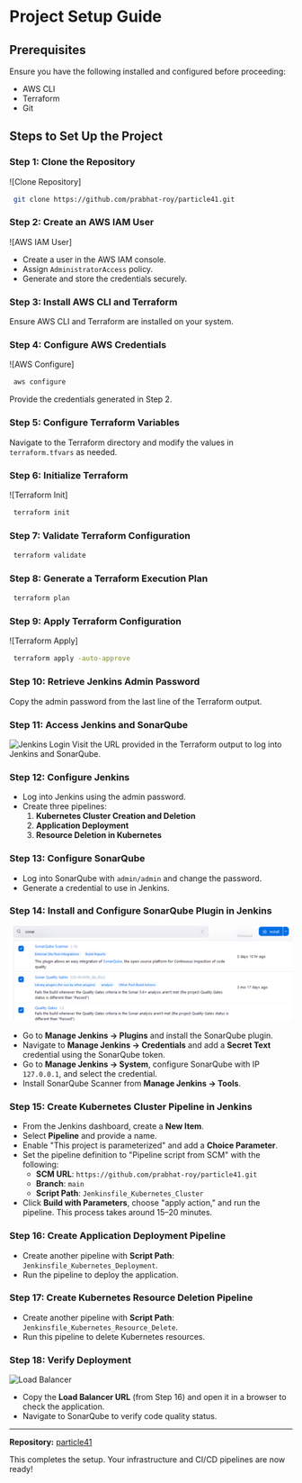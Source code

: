 # Project Setup Guide

## Prerequisites
Ensure you have the following installed and configured before proceeding:
- AWS CLI
- Terraform
- Git

## Steps to Set Up the Project

### Step 1: Clone the Repository
![Clone Repository]
```sh
 git clone https://github.com/prabhat-roy/particle41.git
```

### Step 2: Create an AWS IAM User
![AWS IAM User]
- Create a user in the AWS IAM console.
- Assign `AdministratorAccess` policy.
- Generate and store the credentials securely.

### Step 3: Install AWS CLI and Terraform
Ensure AWS CLI and Terraform are installed on your system.

### Step 4: Configure AWS Credentials
![AWS Configure]
```sh
 aws configure
```
Provide the credentials generated in Step 2.

### Step 5: Configure Terraform Variables
Navigate to the Terraform directory and modify the values in `terraform.tfvars` as needed.

### Step 6: Initialize Terraform
![Terraform Init]
```sh
 terraform init
```

### Step 7: Validate Terraform Configuration
```sh
 terraform validate
```

### Step 8: Generate a Terraform Execution Plan
```sh
 terraform plan
```

### Step 9: Apply Terraform Configuration
![Terraform Apply]
```sh
 terraform apply -auto-approve
```

### Step 10: Retrieve Jenkins Admin Password
Copy the admin password from the last line of the Terraform output.

### Step 11: Access Jenkins and SonarQube
![Jenkins Login](images/jenkins_login.png)
Visit the URL provided in the Terraform output to log into Jenkins and SonarQube.

### Step 12: Configure Jenkins
- Log into Jenkins using the admin password.
- Create three pipelines:
  1. **Kubernetes Cluster Creation and Deletion**
  2. **Application Deployment**
  3. **Resource Deletion in Kubernetes**

### Step 13: Configure SonarQube
- Log into SonarQube with `admin/admin` and change the password.
- Generate a credential to use in Jenkins.

### Step 14: Install and Configure SonarQube Plugin in Jenkins
![Jenkins Plugin](images/jenkins_plugin.png)
- Go to **Manage Jenkins → Plugins** and install the SonarQube plugin.
- Navigate to **Manage Jenkins → Credentials** and add a **Secret Text** credential using the SonarQube token.
- Go to **Manage Jenkins → System**, configure SonarQube with IP `127.0.0.1`, and select the credential.
- Install SonarQube Scanner from **Manage Jenkins → Tools**.

### Step 15: Create Kubernetes Cluster Pipeline in Jenkins
- From the Jenkins dashboard, create a **New Item**.
- Select **Pipeline** and provide a name.
- Enable "This project is parameterized" and add a **Choice Parameter**.
- Set the pipeline definition to "Pipeline script from SCM" with the following:
  - **SCM URL**: `https://github.com/prabhat-roy/particle41.git`
  - **Branch**: `main`
  - **Script Path**: `Jenkinsfile_Kubernetes_Cluster`
- Click **Build with Parameters**, choose "apply action," and run the pipeline. This process takes around 15–20 minutes.

### Step 16: Create Application Deployment Pipeline
- Create another pipeline with **Script Path**: `Jenkinsfile_Kubernetes_Deployment`.
- Run the pipeline to deploy the application.

### Step 17: Create Kubernetes Resource Deletion Pipeline
- Create another pipeline with **Script Path**: `Jenkinsfile_Kubernetes_Resource_Delete`.
- Run this pipeline to delete Kubernetes resources.

### Step 18: Verify Deployment
![Load Balancer](images/load_balancer.png)
- Copy the **Load Balancer URL** (from Step 16) and open it in a browser to check the application.
- Navigate to SonarQube to verify code quality status.

---
**Repository:** [particle41](https://github.com/prabhat-roy/particle41.git)

This completes the setup. Your infrastructure and CI/CD pipelines are now ready!
